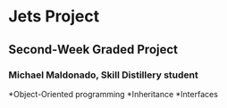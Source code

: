 # Jets Project
## Second-Week Graded Project
### Michael Maldonado, Skill Distillery student

*Object-Oriented programming
*Inheritance
*Interfaces